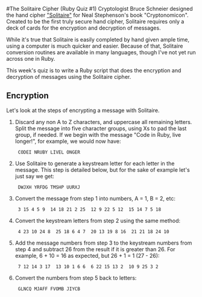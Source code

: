 #The Solitaire Cipher (Ruby Quiz #1)
Cryptologist Bruce Schneier designed the hand cipher ["Solitaire"](http://www.schneier.com/solitaire.html)
for Neal Stephenson's book "Cryptonomicon". Created to be the first truly secure hand cipher, Solitaire
requires only a deck of cards for the encryption and decryption of messages.

While it's true that Solitaire is easily completed by hand given ample time, using a computer is much quicker
and easier. Because of that, Solitaire conversion routines are available in many languages, though I've not
yet run across one in Ruby.

This week's quiz is to write a Ruby script that does the encryption and decryption of messages using the
Solitaire cipher.

## Encryption
Let's look at the steps of encrypting a message with Solitaire.

1. Discard any non A to Z characters, and uppercase all remaining letters. Split the message into
   five character groups, using Xs to pad the last group, if needed. If we begin with the message "Code in Ruby,
   live longer!", for example, we would now have:

        CODEI NRUBY LIVEL ONGER

2. Use Solitaire to generate a keystream letter for each letter in the message. This step is detailed below,
   but for the sake of example let's just say we get:

        DWJXH YRFDG TMSHP UURXJ

3. Convert the message from step 1 into numbers, A = 1, B = 2, etc:

        3 15 4 5 9  14 18 21 2 25  12 9 22 5 12  15 14 7 5 18

4. Convert the keystream letters from step 2 using the same method:

        4 23 10 24 8  25 18 6 4 7  20 13 19 8 16  21 21 18 24 10

5. Add the message numbers from step 3 to the keystream numbers from step 4 and subtract 26 from the result
   if it is greater than 26. For example, 6 + 10 = 16 as expected, but 26 + 1 = 1 (27 - 26):

        7 12 14 3 17  13 10 1 6 6  6 22 15 13 2  10 9 25 3 2

6. Convert the numbers from step 5 back to letters:

        GLNCQ MJAFF FVOMB JIYCB
